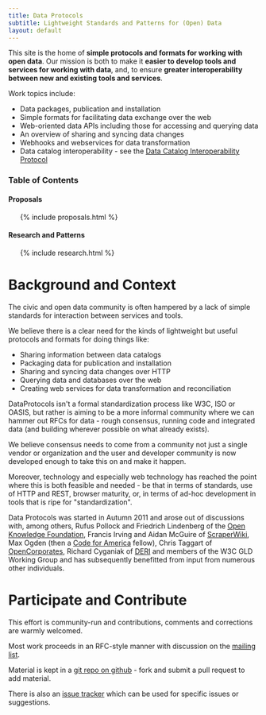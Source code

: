 ```yaml
---
title: Data Protocols
subtitle: Lightweight Standards and Patterns for (Open) Data
layout: default
---
```


This site is the home of **simple protocols and formats for working
with open data**. Our mission is both to make it **easier to develop
tools and services for working with data**, and, to ensure **greater
interoperability between new and existing tools and services**.

Work topics include:

- Data packages, publication and installation
- Simple formats for facilitating data exchange over the web
- Web-oriented data APIs including those for accessing and querying data
- An overview of sharing and syncing data changes
- Webhooks and webservices for data transformation
- Data catalog interoperability - see the [Data Catalog Interoperability
  Protocol](http://spec.datacatalogs.org/)

<div class="toc">
  <h3>Table of Contents</h3>

  <h4>Proposals</h4>
  <ul>
    {% include proposals.html %}
  </ul>

  <h4>Research and Patterns</h4>
  <ul>
    {% include research.html %}
  </ul>
</div>

Background and Context
======================

The civic and open data community is often hampered by a lack of simple
standards for interaction between services and tools.

We believe there is a clear need for the kinds of lightweight but useful
protocols and formats for doing things like:

-   Sharing information between data catalogs
-   Packaging data for publication and installation
-   Sharing and syncing data changes over HTTP
-   Querying data and databases over the web
-   Creating web services for data transformation and reconciliation

DataProtocols isn't a formal standardization process like W3C, ISO or
OASIS, but rather is aiming to be a more informal community where we can
hammer out RFCs for data - rough consensus, running code and integrated
data (and building wherever possible on what already exists).

We believe consensus needs to come from a community not just a single
vendor or organization and the user and developer community is now
developed enough to take this on and make it happen.

Moreover, technology and especially web technology has reached the point
where this is both feasible and needed - be that in terms of standards,
use of HTTP and REST, browser maturity, or, in terms of ad-hoc
development in tools that is ripe for "standardization".

Data Protocols was started in Autumn 2011 and arose out of discussions
with, among others, Rufus Pollock and Friedrich Lindenberg of the [Open
Knowledge Foundation](http://okfn.org/), Francis Irving and Aidan
McGuire of [ScraperWiki](http://scraperwiki.com/), Max Ogden (then a
[Code for America](http://codeforamerica.com/) fellow), Chris Taggart of
[OpenCorporates](http://opencorporates.com/), Richard Cyganiak of
[DERI](http://www.deri.ie/) and members of the W3C GLD Working Group and
has subsequently benefitted from input from numerous other individuals.

Participate and Contribute
==========================

This effort is community-run and contributions, comments and corrections are warmly welcomed.

Most work proceeds in an RFC-style manner with discussion on the [mailing
list][list].

Material is kept in a [git repo on github][repo] - fork and submit a pull
request to add material.

There is also an [issue tracker][issues] which can be used for specific issues
or suggestions.

[list]: http://lists.okfn.org/mailman/listinfo/data-protocols
[repo]: https://github.com/dataprotocols/dataprotocols
[issues]: https://github.com/dataprotocols/dataprotocols/issues


